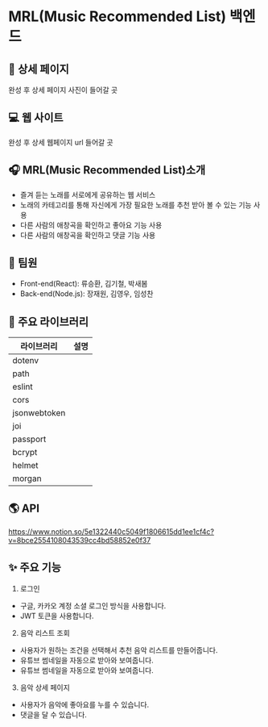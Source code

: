 # MRL(Music Recommended List) 백엔드

## 📰 상세 페이지

완성 후 상세 페이지 사진이 들어갈 곳

## 💻 웹 사이트

완성 후 상세 웹페이지 url 들어갈 곳

## 🎧 MRL(Music Recommended List)소개

- 즐겨 듣는 노래를 서로에게 공유하는 웹 서비스
- 노래의 카테고리를 통해 자신에게 가장 필요한 노래를 추천 받아 볼 수 있는 기능 사용
- 다른 사람의 애창곡을 확인하고 좋아요 기능 사용
- 다른 사람의 애창곡을 확인하고 댓글 기능 사용

## 🙋 팀원

- Front-end(React): 류승환, 김기철, 박새봄
- Back-end(Node.js): 장재원, 김영우, 임성찬

## 📖 주요 라이브러리

| 라이브러리   | 설명 |
| ------------ | ---- |
| dotenv       |      |
| path         |      |
| eslint       |      |
| cors         |      |
| jsonwebtoken |      |
| joi          |      |
| passport     |      |
| bcrypt       |      |
| helmet       |      |
| morgan       |      |

## 🌎 API

https://www.notion.so/5e1322440c5049f1806615dd1ee1cf4c?v=8bce2554108043539cc4bd58852e0f37

## ✨ 주요 기능

1. 로그인

- 구글, 카카오 계정 소셜 로그인 방식을 사용합니다.
- JWT 토큰을 사용합니다.

2. 음악 리스트 조회

- 사용자가 원하는 조건을 선택해서 추천 음악 리스트를 만들어줍니다.
- 유튜브 썸네일을 자동으로 받아와 보여줍니다.
- 유튜브 썸네일을 자동으로 받아와 보여줍니다.

3. 음악 상세 페이지

- 사용자가 음악에 좋아요를 누를 수 있습니다.
- 댓글을 달 수 있습니다.
